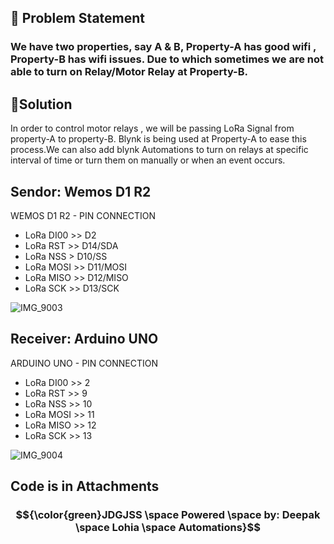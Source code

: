 ## &#x1F534; Problem Statement ##
### We have two properties, say A & B, Property-A has good wifi , Property-B  has wifi issues. Due to which sometimes we are not able to turn on Relay/Motor Relay at Property-B. ###



## &#x1F34F;Solution ## 
In order to control motor relays , we will be passing LoRa Signal from property-A to property-B. Blynk is being used at Property-A to ease this process.We can also add blynk Automations to turn on relays at specific interval of time or turn them on manually or when an event occurs.

## Sendor: Wemos D1 R2 ##

WEMOS D1 R2 - PIN CONNECTION
- LoRa DI00 >> D2
- LoRa RST >> D14/SDA
- LoRa NSS > D10/SS
- LoRa MOSI >> D11/MOSI
- LoRa MISO >> D12/MISO
- LoRa SCK >> D13/SCK

![IMG_9003](https://github.com/user-attachments/assets/2c0e27f9-2b67-4c87-8e83-96670a0347ea)

## Receiver: Arduino UNO ##
ARDUINO UNO  - PIN CONNECTION
- LoRa DI00 >> 2
- LoRa RST >> 9
- LoRa NSS >> 10
- LoRa MOSI >> 11
- LoRa MISO >> 12
- LoRa SCK >> 13

![IMG_9004](https://github.com/user-attachments/assets/21ff4416-2e6b-414e-9e26-3bbc867f1e5d)

## Code is in Attachments ##

### $${\color{green}JDGJSS \space Powered \space by: Deepak  \space Lohia \space Automations}$$ ###
